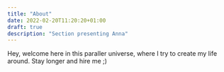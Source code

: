 ```yaml
---
title: "About"
date: 2022-02-20T11:20:20+01:00
draft: true
description: "Section presenting Anna"
---
```

Hey, welcome here in this paraller universe, where I try to create my life around. Stay longer and hire me ;)
